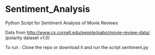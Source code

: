 # Sentiment_Analysis
Python Script for Sentiment Analysis of Movie Reviews

Data from http://www.cs.cornell.edu/people/pabo/movie-review-data/ (polarity dataset v1.0)

To run :
  Clone the repo or download it and run the script sentiment.py
